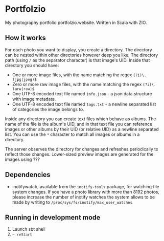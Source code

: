 # Portfolzio

My photography portfolio portfolzio.website. Written in Scala with ZIO.

## How it works
For each photo you want to display, you create a directory. The directory can be nested within other directories
however deep you like. The directory path (using `/` as the separator character) is that image's UID.
Inside that directory you should have:
- One or more image files, with the name matching the regex `(?i)\.(jpg|jpeg)$`
- Zero or more raw image files, with the name matching the regex `(?i)\.(arw|raw)$`
- One UTF-8 encoded text file named `info.json` - a json data structure with image metadata.
- One UTF-8 encoded text file named `tags.txt` - a newline separated list of categories the image belongs to.

Inside any directory you can create text files which behave as albums. The name of the file is the
album's UID, and in that text file you can reference images or other albums by their UID (or relative UID)
as a newline separated list. You can use the `*` character to match all images or albums in a directory.

The server observes the directory for changes and refreshes periodically to reflect those changes.
Lower-sized preview images are generated for the images using ???

## Dependencies
- inotifywatch, available from the `inotify-tools` package, for watching file system changes.
  If you have a photo library with more than 8192 photos, please increase the number of inotify watches
  the system allows to be made by writing to `/proc/sys/fs/inotify/max_user_watches`.

## Running in development mode

1. Launch sbt shell
2. `~ reStart`
